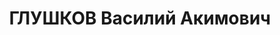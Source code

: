 ---
title: ГЛУШКОВ Василий Акимович
description: "Род. в 1908, Ст. Старо-Леушковская, русский, обр.: среднее, б/п. Проживал:\
  \ Красногвардейский р-н, с. Евдокимовское. Служат [служащий?] \n  Арестован 16.08.1937.\
  \ Приговор: ВМН. Расстрелян"
---